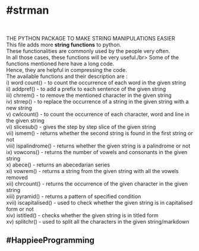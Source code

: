 <h1>#strman</h1></br>

THE PYTHON PACKAGE TO MAKE STRING MANIPULATIONS EASIER</br>
This file adds more **string functions** to python.</br>
    These functionalities are commonly used by the people very often.</br>
    In all those cases, these functions will be very useful./br>
    Some of the functions mentioned here have a long code.</br>
    Hence, they are helpful in compressing the code.</br>
    The available functions and their description are :</br>
    	i) word count() - to count the occurrence of each word in the given string</br>
	ii) addpref() - to add a prefix to each sentence of the given string</br>
	iii) chrrem() - to remove the mentioned character in the given string</br>
	iv) strrep() - to replace the occurrence of a string in the given string with a new string</br>
	v) cwlcount() - to count the occurrence of each character, word and line in the given string</br>
	vi) slicesub() - gives the step by step slice of the given string</br>
	vii) ismem() - returns whether the second string is found in the first string or not</br>
	viii) ispalindrome() - returns whether the given string is a palindrome or not</br>
	ix) vowcons() - returns the number of vowels and consonants in the given string</br>
	x) abece() - returns an abecedarian series</br>
	xi) vowrem() - returns a string from the given string with all the vowels removed</br>
	xii) chrcount() - returns the occurrence of the given character in the given string</br>
	xiii) pyramid() - returns a pattern of specified condition</br>
	xvii) iscapitalised() - used to check whether the given string is in capitalised form or not</br>
	xiv) istitled() - checks whether the given string is in titled form</br>
	xv) splitchr() - used to split all the characters in the given string/markdown</br>

<H2>#HappieeProgramming</H2>
